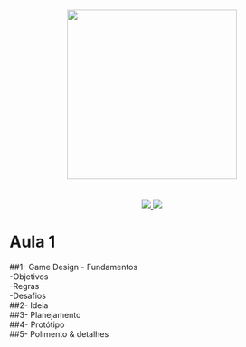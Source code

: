 <h3 align="center">
    <img width="300px" src="https://i.imgur.com/9npUT0B.png">
    <br><br>
</h3>
<p align="center">
  <a href="http://triboindie.com.br/">
    <img src="https://img.shields.io/badge/Made--by-TriboIndie-blueviolet">
  </a>
  <a>
  <img src="https://img.shields.io/github/license/WillianSz/TriboIndie-GameDev">
</p>
  
# Aula 1
##1- Game Design - Fundamentos
<br>
  -Objetivos
  <br>
  -Regras
  <br>
  -Desafios
<br>
##2- Ideia
<br>
##3- Planejamento
<br>
##4- Protótipo
<br>
##5- Polimento & detalhes
<br>
